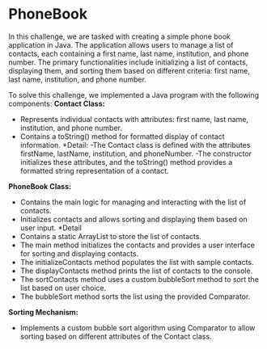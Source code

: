 # PhoneBook

In this challenge, we are tasked with creating a simple phone book application in Java. The application allows users to manage a list of contacts, each containing a first name, last name, institution, and phone number. The primary functionalities include initializing a list of contacts, displaying them, and sorting them based on different criteria: first name, last name, institution, and phone number.

To solve this challenge, we implemented a Java program with the following components:
**Contact Class:**
- Represents individual contacts with attributes: first name, last name, institution, and phone number.
- Contains a toString() method for formatted display of contact information.
*Detail:
-The Contact class is defined with the attributes firstName, lastName, institution, and phoneNumber.
-The constructor initializes these attributes, and the toString() method provides a formatted string representation of a contact.

**PhoneBook Class:**
- Contains the main logic for managing and interacting with the list of contacts.
- Initializes contacts and allows sorting and displaying them based on user input.
*Detail
- Contains a static ArrayList<Contact> to store the list of contacts.
- The main method initializes the contacts and provides a user interface for sorting and displaying contacts.
- The initializeContacts method populates the list with sample contacts.
- The displayContacts method prints the list of contacts to the console.
- The sortContacts method uses a custom bubbleSort method to sort the list based on user choice.
- The bubbleSort method sorts the list using the provided Comparator<Contact>.

**Sorting Mechanism:**
- Implements a custom bubble sort algorithm using Comparator to allow sorting based on different attributes of the Contact class.
